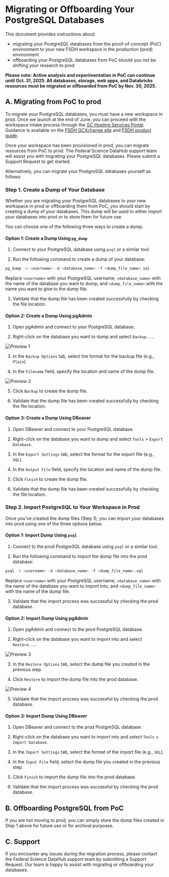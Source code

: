 # Migrating or Offboarding Your PostgreSQL Databases

This document provides instructions about:

* migrating your PostgreSQL databases from the proof-of-concept (PoC) environment to your new FSDH workspace in the production (prod) environment
* offboarding your PostgreSQL databases from PoC should you not be shifting your research to prod

__Please note: Active analysis and experimentation in PoC can continue until Oct. 31, 2025. All databases, storage, web apps, and Databricks resources must be migrated or offboarded from PoC by Nov. 30, 2025.__

## A. Migrating from PoC to prod

To migrate your PostgreSQL databases, you must have a new workspace in prod. Once we launch at the end of June, you can proceed with the workspace intake process through the <a href="https://hosting-services-hebergement.canada.ca/s/gc-cloud-fa-catalogue?language=en_US" target="_blank">GC Hosting Services Portal</a>. Guidance is available on the <a href="https://gcxgce.sharepoint.com/teams/10002160" target="_blank">FSDH GCXchange site</a> and [FSDH product guide](https://gcxgce.sharepoint.com/:p:/t/10002160/ERGOIa1qBxFListkKG_0vXkBbJdvvBAMvOnUATGmzd2uuQ?download=1).

Once your workspace has been provisioned in prod, you can migrate resources from PoC to prod. The Federal Science DataHub support team will assist you with migrating your PostgreSQL databases. Please submit a Support Request to get started.

Alternatively, you can migrate your PostgreSQL databases yourself as follows:

### Step 1. Create a Dump of Your Database

Whether you are migrating your PostgreSQL databases to your new workspace in prod or offboarding them from PoC, you should start by creating a dump of your databases. This dump will be used to either import your databases into prod or to store them for future use.

You can choose one of the following three ways to create a dump.

#### Option 1: Create a Dump Using `pg_dump`

1. Connect to your PostgreSQL database using `psql` or a similar tool.

2. Run the following command to create a dump of your database:

```bash
pg_dump -U <username> -d <database_name> -f <dump_file_name>.sql
```

Replace `<username>` with your PostgreSQL username, `<database_name>` with the name of the database you want to dump, and `<dump_file_name>` with the name you want to give to the dump file.

3. Validate that the dump file has been created successfully by checking the file location.

#### Option 2: Create a Dump Using pgAdmin

1. Open pgAdmin and connect to your PostgreSQL database.

2. Right-click on the database you want to dump and select `Backup...`.

![Preview 1](/api/docs/UserGuide/Migration/postgres-pgadmin-1.png)

3. In the `Backup Options` tab, select the format for the backup file (e.g., `Plain`).

4. In the `Filename` field, specify the location and name of the dump file.

![Preview 2](/api/docs/UserGuide/Migration/postgres-pgadmin-2.png)

5. Click `Backup` to create the dump file.

6. Validate that the dump file has been created successfully by checking the file location.

#### Option 3: Create a Dump Using DBeaver

1. Open DBeaver and connect to your PostgreSQL database.

2. Right-click on the database you want to dump and select `Tools` > `Export Database`.

3. In the `Export Settings` tab, select the format for the export file (e.g., `SQL`).

4. In the `Output File` field, specify the location and name of the dump file.

5. Click `Finish` to create the dump file.

6. Validate that the dump file has been created successfully by checking the file location.

### Step 2. Import PostgreSQL to Your Workspace in Prod  

Once you've created the dump files (Step 1), you can import your databases into prod using one of the three options below.

#### Option 1: Import Dump Using `psql`

1. Connect to the prod PostgreSQL database using `psql` or a similar tool.

2. Run the following command to import the dump file into the prod database:

```bash
psql -U <username> -d <database_name> -f <dump_file_name>.sql
```

Replace `<username>` with your PostgreSQL username, `<database_name>` with the name of the database you want to import into, and `<dump_file_name>` with the name of the dump file.

3. Validate that the import process was successful by checking the prod database.

#### Option 2: Import Dump Using pgAdmin

1. Open pgAdmin and connect to the prod PostgreSQL database.

2. Right-click on the database you want to import into and select `Restore...`.

![Preview 3](/api/docs/UserGuide/Migration/postgres-pgadmin-3.png)

3. In the `Restore Options` tab, select the dump file you created in the previous step.

4. Click `Restore` to import the dump file into the prod database.

![Preview 4](/api/docs/UserGuide/Migration/postgres-pgadmin-4.png)

5. Validate that the import process was successful by checking the prod database.

#### Option 3: Import Dump Using DBeaver

1. Open DBeaver and connect to the prod PostgreSQL database.

2. Right-click on the database you want to import into and select `Tools` > `Import Database`.

3. In the `Import Settings` tab, select the format of the import file (e.g., `SQL`).

4. In the `Input File` field, select the dump file you created in the previous step.

5. Click `Finish` to import the dump file into the prod database.

6. Validate that the import process was successful by checking the prod database.

## B. Offboarding PostgreSQL from PoC

If you are not moving to prod, you can simply store the dump files created in Step 1 above for future use or for archival purposes.

## C. Support

If you encounter any issues during the migration process, please contact the Federal Science DataHub support team by submitting a Support Request. Our team is happy to assist with migrating or offboarding your databases.
